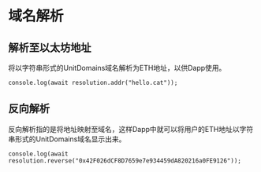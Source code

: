 # 域名解析

## 解析至以太坊地址

将以字符串形式的UnitDomains域名解析为ETH地址，以供Dapp使用。
```
console.log(await resolution.addr("hello.cat"));
```

## 反向解析

反向解析指的是将地址映射至域名，这样Dapp中就可以将用户的ETH地址以字符串形式的UnitDomains域名显示出来。
```
console.log(await resolution.reverse("0x42F026dCF8D7659e7e934459dA820216a0FE9126"));
```